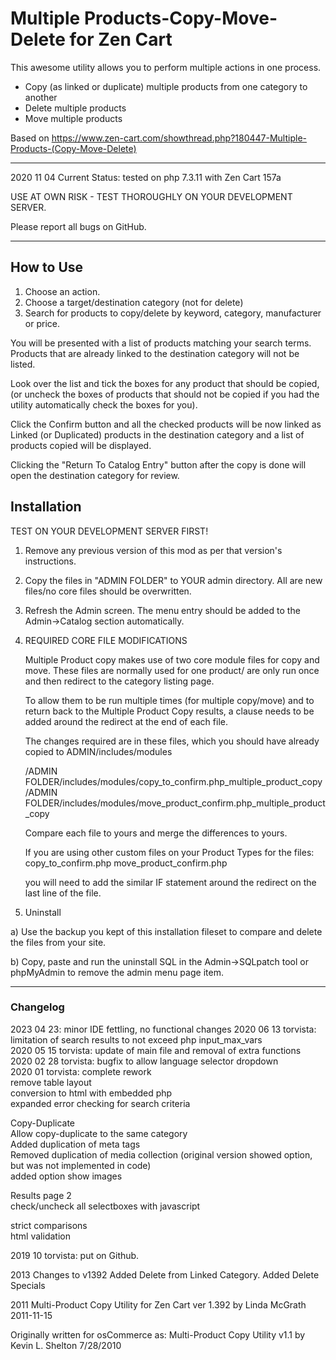 # Multiple Products-Copy-Move-Delete for Zen Cart

This awesome utility allows you to perform multiple actions in one process.

* Copy (as linked or duplicate) multiple products from one category to another
* Delete multiple products
* Move multiple products

Based on
https://www.zen-cart.com/showthread.php?180447-Multiple-Products-(Copy-Move-Delete)

-----------------------------
2020 11 04 Current Status: tested on php 7.3.11 with Zen Cart 157a

USE AT OWN RISK - TEST THOROUGHLY ON YOUR DEVELOPMENT SERVER.

Please report all bugs on GitHub.

-----------------------------

## How to Use

1. Choose an action.
1. Choose a target/destination category (not for delete)
1. Search for products to copy/delete by keyword, category, manufacturer or price.

You will be presented with a list of products matching your search terms.
Products that are already linked to the destination category will not be listed. 

Look over the list and tick the boxes for any product that should be copied, (or uncheck the boxes of products that should not be copied if you had the utility automatically check the boxes for you). 

Click the Confirm button and all the checked products will be now linked as Linked (or Duplicated) products in the destination category and a list of products copied will be displayed. 

Clicking the "Return To Catalog Entry" button after the copy is done will open the destination category for review.

## Installation
TEST ON YOUR DEVELOPMENT SERVER FIRST!

1. Remove any previous version of this mod as per that version's instructions.

1. Copy the files in "ADMIN FOLDER" to YOUR admin directory.
All are new files/no core files should be overwritten.

1. Refresh the Admin screen.
The menu entry should be added to the Admin->Catalog section automatically.
1. REQUIRED CORE FILE MODIFICATIONS

    Multiple Product copy makes use of two core module files for copy and move. These files are normally used for one product/ are only run once and then redirect to the category listing page.

    To allow them to be run multiple times (for multiple copy/move) and to return back to the Multiple Product Copy results, a clause needs to be added around the redirect at the end of each file.

    The changes required are in these files, which you should have already copied to ADMIN/includes/modules

    /ADMIN FOLDER/includes/modules/copy_to_confirm.php_multiple_product_copy
    /ADMIN FOLDER/includes/modules/move_product_confirm.php_multiple_product_copy

    Compare each file to yours and merge the differences to yours.

    If you are using other custom files on your Product Types for the files:
    copy_to_confirm.php
    move_product_confirm.php

    you will need to add the similar IF statement around the redirect on the last line of the file.
   
1. Uninstall

a) Use the backup you kept of this installation fileset to compare and delete the files from your site.

b) Copy, paste and run the uninstall SQL in the Admin->SQLpatch tool or phpMyAdmin to remove the admin menu page item.

---------------------
### Changelog
2023 04 23: minor IDE fettling, no functional changes
2020 06 13 torvista: limitation of search results to not exceed php input_max_vars  
2020 05 15 torvista: update of main file and removal of extra functions  
2020 02 28 torvista: bugfix to allow language selector dropdown  
2020 01 torvista: complete rework  
remove table layout  
conversion to html with embedded php  
expanded error checking for search criteria  

Copy-Duplicate  
Allow copy-duplicate to the same category  
Added duplication of meta tags  
Removed duplication of media collection (original version showed option, but was not implemented in code)  
added option show images  

Results page 2  
check/uncheck all selectboxes with javascript

strict comparisons  
html validation  

2019 10 torvista: put on Github.

2013 Changes to v1392
Added Delete from Linked Category. Added Delete Specials

2011 Multi-Product Copy Utility for Zen Cart ver 1.392 by Linda McGrath 2011-11-15

Originally written for osCommerce as:
Multi-Product Copy Utility v1.1 by Kevin L. Shelton 7/28/2010
